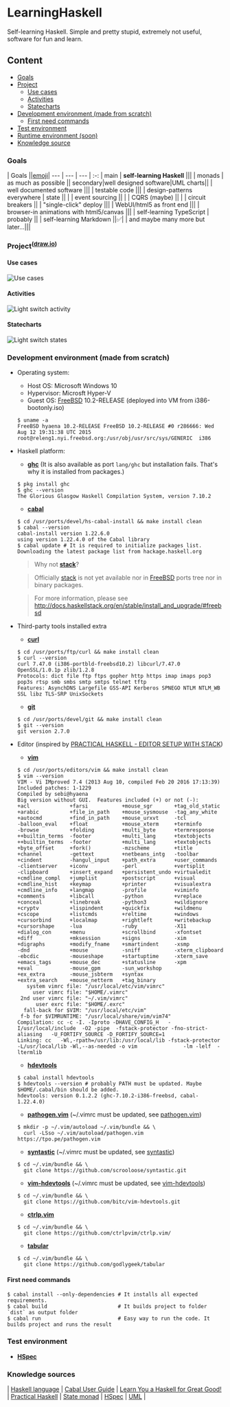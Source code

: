 # LearningHaskell
Self-learning Haskell.
Simple and pretty stupid, extremely not useful, software for fun and learn.

## Content

* [Goals](#goals)
* [Project](#uml)
  * [Use cases](#uml-use_cases)
  * [Activities](#uml-activities)
  * [Statecharts](#uml-statecharts)
* [Development environment (made from scratch)](#dev-env)
  * [First need commands](#basic)
* [Test environment](#test-env)
* [Runtime environment (soon)](#run-env)
* [Knowledge source](#knowledge)

### <a id=goals></a> Goals

 | Goals ||[emoji]|
--- | --- | --- | :-: |
main | **self-learning Haskell** |||
 | monads | as much as possible ||
secondary|well designed software|UML charts||
 | well documented software |||
 | testable code |||
 | design-patterns everywhere | state ||
 |  | event sourcing ||
 |  | CQRS (maybe) ||
 |  | circuit breakers ||
 | "single-click" deploy |||
 | WebUI/html5 as front end |||
 | browser-in animations with html5/canvas |||
 | self-learning TypeScript | probably ||
 | self-learning Markdown ||:white_check_mark:|
 | and maybe many more but later...|||

### Project<sup>([draw.io])</sup><a id=uml></a>

#### Use cases<a id=uml-use_cases></a>

![Use cases][uml-use_cases]

#### Activities<a id=uml-activities></a>

![Light switch activity][uml-activity-lswitch]

#### Statecharts<a id=uml-statecharts></a>

![Light switch states][uml-statechart-lswitch]

### Development environment (made from scratch) <a id=dev-env ></a>

* Operating system:
  - Host OS: Microsoft Windows 10
  - Hypervisor: Microsft Hyper-V
  - Guest OS: [FreeBSD] 10.2-RELEASE (deployed into VM from i386-bootonly.iso)
  ```shell
  $ uname -a
  FreeBSD hyaena 10.2-RELEASE FreeBSD 10.2-RELEASE #0 r286666: Wed Aug 12 19:31:38 UTC 2015     root@releng1.nyi.freebsd.org:/usr/obj/usr/src/sys/GENERIC  i386
  ```
* Haskell platform:
  - **[ghc]** (It is also available as port `lang/ghc` but installation fails. That's why it is installed from packages.)
  ```shell
  $ pkg install ghc
  $ ghc --version
  The Glorious Glasgow Haskell Compilation System, version 7.10.2
  ```
  - **[cabal]** 
  ```shell
  $ cd /usr/ports/devel/hs-cabal-install && make install clean
  $ cabal --version
  cabal-install version 1.22.6.0
  using version 1.22.4.0 of the Cabal library 
  $ cabal update # It is required to initialize packages list.
  Downloading the latest package list from hackage.haskell.org
  ```
  > Why not **[stack]**?

  > Officially [stack] is not yet available nor in [FreeBSD] ports tree nor in binary packages.

  > For more information, please see http://docs.haskellstack.org/en/stable/install_and_upgrade/#freebsd
* Third-party tools installed extra
  - **[curl]**
  ```shell
  $ cd /usr/ports/ftp/curl && make install clean
  $ curl --version
  curl 7.47.0 (i386-portbld-freebsd10.2) libcurl/7.47.0 OpenSSL/1.0.1p zlib/1.2.8
  Protocols: dict file ftp ftps gopher http https imap imaps pop3 pop3s rtsp smb smbs smtp smtps telnet tftp 
  Features: AsynchDNS Largefile GSS-API Kerberos SPNEGO NTLM NTLM_WB SSL libz TLS-SRP UnixSockets 
  ```
  - **[git]**
  ```shell
  $ cd /usr/ports/devel/git && make install clean
  $ git --version
  git version 2.7.0
  ```
* Editor (inspired by [PRACTICAL HASKELL - EDITOR SETUP WITH STACK](http://seanhess.github.io/2015/08/05/practical-haskell-editors.html))
  - **[vim]**
  ```shell
  $ cd /usr/ports/editors/vim && make install clean
  $ vim --version
  VIM - Vi IMproved 7.4 (2013 Aug 10, compiled Feb 20 2016 17:13:39)
  Included patches: 1-1229
  Compiled by sebi@hyaena
  Big version without GUI.  Features included (+) or not (-):
  +acl             +farsi           +mouse_sgr       +tag_old_static
  +arabic          +file_in_path    +mouse_sysmouse  -tag_any_white
  +autocmd         +find_in_path    +mouse_urxvt     -tcl
  -balloon_eval    +float           +mouse_xterm     +terminfo
  -browse          +folding         +multi_byte      +termresponse
  ++builtin_terms  -footer          +multi_lang      +textobjects
  ++builtin_terms  -footer          +multi_lang      +textobjects
  +byte_offset     +fork()          -mzscheme        +title
  +channel         -gettext         +netbeans_intg   -toolbar
  +cindent         -hangul_input    +path_extra      +user_commands
  -clientserver    +iconv           -perl            +vertsplit
  -clipboard       +insert_expand   +persistent_undo +virtualedit
  +cmdline_compl   +jumplist        +postscript      +visual
  +cmdline_hist    +keymap          +printer         +visualextra
  +cmdline_info    +langmap         -profile         +viminfo
  +comments        +libcall         -python          +vreplace
  +conceal         +linebreak       -python3         +wildignore
  +cryptv          +lispindent      +quickfix        +wildmenu
  +cscope          +listcmds        +reltime         +windows
  +cursorbind      +localmap        +rightleft       +writebackup
  +cursorshape     -lua             -ruby            -X11
  +dialog_con      +menu            +scrollbind      -xfontset
  +diff            +mksession       +signs           -xim
  +digraphs        +modify_fname    +smartindent     -xsmp
  -dnd             +mouse           -sniff           -xterm_clipboard
  -ebcdic          -mouseshape      +startuptime     -xterm_save
  +emacs_tags      +mouse_dec       +statusline      -xpm
  +eval            -mouse_gpm       -sun_workshop    
  +ex_extra        -mouse_jsbterm   +syntax          
  +extra_search    +mouse_netterm   +tag_binary      
     system vimrc file: "/usr/local/etc/vim/vimrc"
       user vimrc file: "$HOME/.vimrc"
   2nd user vimrc file: "~/.vim/vimrc"
        user exrc file: "$HOME/.exrc"
    fall-back for $VIM: "/usr/local/etc/vim"
   f-b for $VIMRUNTIME: "/usr/local/share/vim/vim74"
  Compilation: cc -c -I. -Iproto -DHAVE_CONFIG_H   -I/usr/local/include  -O2 -pipe  -fstack-protector -fno-strict-aliasing   -U_FORTIFY_SOURCE -D_FORTIFY_SOURCE=1      
  Linking: cc   -Wl,-rpath=/usr/lib:/usr/local/lib -fstack-protector -L/usr/local/lib -Wl,--as-needed -o vim               -lm -lelf  -ltermlib                     
  ```
    - **[hdevtools]**

    ```shell
    $ cabal install hdevtools
    $ hdevtools --version # probably PATH must be updated. Maybe $HOME/.cabal/bin should be added.
    hdevtools: version 0.1.2.2 (ghc-7.10.2-i386-freebsd, cabal-1.22.4.0)
    ```
    - **[pathogen.vim]** (~/.vimrc must be updated, see [pathogen.vim])

    ```shell
    $ mkdir -p ~/.vim/autoload ~/.vim/bundle && \
      curl -LSso ~/.vim/autoload/pathogen.vim https://tpo.pe/pathogen.vim
    ```
    - **[syntastic]** (~/.vimrc must be updated, see [syntastic])

    ```shell
    $ cd ~/.vim/bundle && \
      git clone https://github.com/scrooloose/syntastic.git
    ```
    - **[vim-hdevtools]** (~/.vimrc must be updated, see [vim-hdevtools])

    ```shell
    $ cd ~/.vim/bundle && \
      git clone https://github.com/bitc/vim-hdevtools.git
    ```
    - **[ctrlp.vim]**

    ```shell
    $ cd ~/.vim/bundle && \
      git clone https://github.com/ctrlpvim/ctrlp.vim/
    ```

    - **[tabular]**

    ```shell
    $ cd ~/.vim/bundle && \
      git clone https://github.com/godlygeek/tabular
    ```

#### <a id=basic />First need commands
```shell
$ cabal install --only-dependencies # It installs all expected requirements.
$ cabal build                       # It builds project to folder `dist` as output folder
$ cabal run                         # Easy way to run the code. It builds project and runs the result
```

### Test environment <a id=test-env></a>

* **[HSpec]**

### <a id=knowledge></a> Knowledge sources

| [Haskell language](https://www.haskell.org)
| [Cabal User Guide](https://www.haskell.org/cabal/users-guide/)
| [Learn You a Haskell for Great Good!](http://learnyouahaskell.com/chapters)
| [Practical Haskell](http://seanhess.github.io/2015/08/04/practical-haskell-getting-started.html)
| [State monad](https://wiki.haskell.org/State_Monad)
| [HSpec](http://hspec.github.io)
| [UML](https://sourcemaking.com/uml)
|

[cabal]: https://www.haskell.org/cabal/
[ctrlp.vim]: https://github.com/kien/ctrlp.vim
[curl]: https://curl.haxx.se
[FreeBSD]: https://www.freebsd.org
[ghc]: https://www.haskell.org/ghc/
[git]: http://git-scm.com
[hdevtools]: https://github.com/bitc/hdevtools
[HSpec]: http://hspec.github.io
[pathogen.vim]: http://github.com/tpope/vim-pathogen/
[stack]: http://www.haskellstack.org/
[syntastic]: http://github.com/scrooloose/syntastic/
[tabular]: https://github.com/godlygeek/tabular
[vim]: http://www.vim.org/
[vim-hdevtools]: http://github.com/bitc/vim-hdevtools/

[uml-use_cases]: https://iesmkg.bn1302.livefilestore.com/y3m6gvj-uMl0AfZnvu22om8GPbcb2Tz9JjI6KHRg_aEOLIQLg_5yxQ3hlg4ercdUzZYm1lsSs1MflGP6e0D-jthhA177tA4tgAdtql8J5GiNYdkUN_LsC19o1Q9xNW6RhD00oHfs6wylNvQNKpKndAw1w?width=450&height=283&cropmode=none
[uml-activity-lswitch]: https://ies7na.bn1302.livefilestore.com/y3m96kLeEycPR92qOoc-4J_bzB3cFZV1dktJKM9JjrSHYv-vrpl1_sdTuXTzOlHdKlM4zjsDsKhC5yHIa0Na4GTWOH2EEJFkA5OP5_WOpIlSZQ7kYUUIEU6DHqTQipxNaxpJiQ0eMOTmYJBYn1IQG_91A?width=443&height=333&cropmode=none
[uml-statechart-lswitch]: https://ievd7w.bn1302.livefilestore.com/y3mKE5WJGoeOEW0cGXVNFCGw4R242ZTJK5JIiKRKbrim5qpyA4onOCHCMEXIbYPKKDFoANAB1qvd928t1P3XG2FUzevy7CHPFoDnPxRCXKtFh0vKgtGDFR8WCvJNN69y8xlqTLNeRfgvXfjmB7KBL7-zA?width=366&height=199&cropmode=none

[draw.io]: http://www.draw.io/ "Drawings are made on-line with draw.io."
[emoji]: http://www.emoji-cheat-sheet.com "Emoji (emoticons/pictograph) supported by Github."
